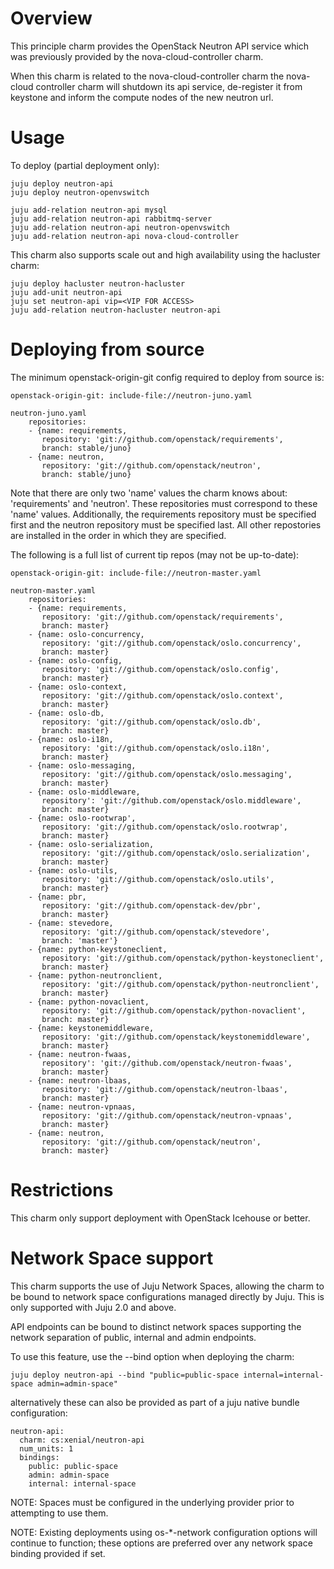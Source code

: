 # Overview 

This principle charm provides the OpenStack Neutron API service which was previously provided by the nova-cloud-controller charm.

When this charm is related to the nova-cloud-controller charm the nova-cloud controller charm will shutdown its api service, de-register it from keystone and inform the compute nodes of the new neutron url.

# Usage

To deploy (partial deployment only):

    juju deploy neutron-api
    juju deploy neutron-openvswitch

    juju add-relation neutron-api mysql
    juju add-relation neutron-api rabbitmq-server
    juju add-relation neutron-api neutron-openvswitch
    juju add-relation neutron-api nova-cloud-controller

This charm also supports scale out and high availability using the hacluster charm:

    juju deploy hacluster neutron-hacluster
    juju add-unit neutron-api
    juju set neutron-api vip=<VIP FOR ACCESS>
    juju add-relation neutron-hacluster neutron-api

# Deploying from source

The minimum openstack-origin-git config required to deploy from source is:

    openstack-origin-git: include-file://neutron-juno.yaml

    neutron-juno.yaml
        repositories:
        - {name: requirements,
           repository: 'git://github.com/openstack/requirements',
           branch: stable/juno}
        - {name: neutron,
           repository: 'git://github.com/openstack/neutron',
           branch: stable/juno}

Note that there are only two 'name' values the charm knows about: 'requirements'
and 'neutron'. These repositories must correspond to these 'name' values.
Additionally, the requirements repository must be specified first and the
neutron repository must be specified last. All other repostories are installed
in the order in which they are specified.

The following is a full list of current tip repos (may not be up-to-date):

    openstack-origin-git: include-file://neutron-master.yaml

    neutron-master.yaml
        repositories:
        - {name: requirements,
           repository: 'git://github.com/openstack/requirements',
           branch: master}
        - {name: oslo-concurrency,
           repository: 'git://github.com/openstack/oslo.concurrency',
           branch: master}
        - {name: oslo-config,
           repository: 'git://github.com/openstack/oslo.config',
           branch: master}
        - {name: oslo-context,
           repository: 'git://github.com/openstack/oslo.context',
           branch: master}
        - {name: oslo-db,
           repository: 'git://github.com/openstack/oslo.db',
           branch: master}
        - {name: oslo-i18n,
           repository: 'git://github.com/openstack/oslo.i18n',
           branch: master}
        - {name: oslo-messaging,
           repository: 'git://github.com/openstack/oslo.messaging',
           branch: master}
        - {name: oslo-middleware,
           repository': 'git://github.com/openstack/oslo.middleware',
           branch: master}
        - {name: oslo-rootwrap',
           repository: 'git://github.com/openstack/oslo.rootwrap',
           branch: master}
        - {name: oslo-serialization,
           repository: 'git://github.com/openstack/oslo.serialization',
           branch: master}
        - {name: oslo-utils,
           repository: 'git://github.com/openstack/oslo.utils',
           branch: master}
        - {name: pbr,
           repository: 'git://github.com/openstack-dev/pbr',
           branch: master}
        - {name: stevedore,
           repository: 'git://github.com/openstack/stevedore',
           branch: 'master'}
        - {name: python-keystoneclient,
           repository: 'git://github.com/openstack/python-keystoneclient',
           branch: master}
        - {name: python-neutronclient,
           repository: 'git://github.com/openstack/python-neutronclient',
           branch: master}
        - {name: python-novaclient,
           repository: 'git://github.com/openstack/python-novaclient',
           branch: master}
        - {name: keystonemiddleware,
           repository: 'git://github.com/openstack/keystonemiddleware',
           branch: master}
        - {name: neutron-fwaas,
           repository': 'git://github.com/openstack/neutron-fwaas',
           branch: master}
        - {name: neutron-lbaas,
           repository: 'git://github.com/openstack/neutron-lbaas',
           branch: master}
        - {name: neutron-vpnaas,
           repository: 'git://github.com/openstack/neutron-vpnaas',
           branch: master}
        - {name: neutron,
           repository: 'git://github.com/openstack/neutron',
           branch: master}

# Restrictions

This charm only support deployment with OpenStack Icehouse or better.

# Network Space support

This charm supports the use of Juju Network Spaces, allowing the charm to be bound to network space configurations managed directly by Juju.  This is only supported with Juju 2.0 and above.

API endpoints can be bound to distinct network spaces supporting the network separation of public, internal and admin endpoints.

To use this feature, use the --bind option when deploying the charm:

    juju deploy neutron-api --bind "public=public-space internal=internal-space admin=admin-space"

alternatively these can also be provided as part of a juju native bundle configuration:

    neutron-api:
      charm: cs:xenial/neutron-api
      num_units: 1
      bindings:
        public: public-space
        admin: admin-space
        internal: internal-space

NOTE: Spaces must be configured in the underlying provider prior to attempting to use them.

NOTE: Existing deployments using os-*-network configuration options will continue to function; these options are preferred over any network space binding provided if set.
